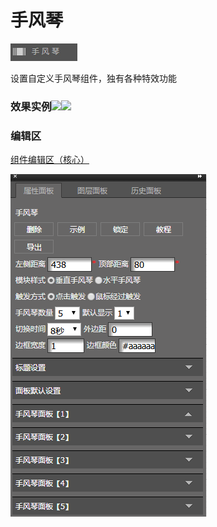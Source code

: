 # 手风琴

![](/assets/wwqq_22.jpg)

设置自定义手风琴组件，独有各种特效功能

### 效果实例![](http://img14.360buyimg.com/cms/jfs/t18820/115/273973877/613286/a247f315/5a683c52Nd0c9db83.gif)![](http://img11.360buyimg.com/cms/jfs/t19654/242/265450106/212469/200f34df/5a683ca2N7536a0b5.gif)

### 编辑区

[组件编辑区（核心）](/chapter1/gong-ju-jie-mian/zu-jian-bian-ji-qu-ff08-he-xin-ff09.md)

![](/assets/QQ22-2.png)

